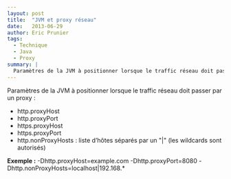 ```yaml
---
layout: post
title:  "JVM et proxy réseau"
date:   2013-06-29
author: Eric Prunier
tags:
  - Technique
  - Java
  - Proxy
summary: |
  Paramètres de la JVM à positionner lorsque le traffic réseau doit passer par un proxy...
---
```


Paramètres de la JVM à positionner lorsque le traffic réseau doit passer par un proxy :

* http.proxyHost
* http.proxyPort
* https.proxyHost
* https.proxyPort
* http.nonProxyHosts : liste d’hôtes séparés par un "|" (les wildcards sont autorisés)

__Exemple :__ -Dhttp.proxyHost=example.com -Dhttp.proxyPort=8080 -Dhttp.nonProxyHosts=localhost|192.168.*
